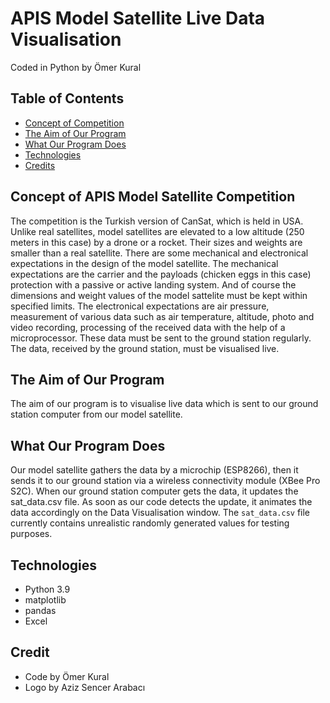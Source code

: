 # APIS Model Satellite Live Data Visualisation
Coded in Python by Ömer Kural

## Table of Contents
- [Concept of Competition](https://github.com/omerkural/APIS-High-School-Model-Satellite-Competition#concept-of-apis-model-satellite-competition)
- [The Aim of Our Program](https://github.com/omerkural/APIS-High-School-Model-Satellite-Competition#the-aim-of-our-program)
- [What Our Program Does](https://github.com/omerkural/APIS-High-School-Model-Satellite-Competition#what-our-program-does)
- [Technologies](https://github.com/omerkural/APIS-High-School-Model-Satellite-Competition#technologies)
- [Credits](https://github.com/omerkural/APIS-High-School-Model-Satellite-Competition#credit)

## Concept of APIS Model Satellite Competition
The competition is the Turkish version of CanSat, which is held in USA. Unlike real satellites, model satellites are elevated to a low altitude (250 meters in this case) by a drone or a rocket. Their sizes and weights are smaller than a real satellite. There are some mechanical and electronical expectations in the design of the model satellite. The mechanical expectations are the carrier and the payloads (chicken eggs in this case) protection with a passive or active landing system. And of course the dimensions and weight values of the model sattelite must be kept within specified limits. The electronical expectations are air pressure, measurement of various data such as air temperature, altitude, photo and video recording, processing of the received data with the help of a microprocessor. These data must be sent to the ground station regularly. The data, received by the ground station, must be visualised live.

## The Aim of Our Program
The aim of our program is to visualise live data which is sent to our ground station computer from our model satellite.

## What Our Program Does
Our model satellite gathers the data by a microchip (ESP8266), then it sends it to our ground station via a wireless connectivity module (XBee Pro S2C). When our ground station computer gets the data, it updates the sat_data.csv file. As soon as our code detects the update, it animates the data accordingly on the Data Visualisation window. The `sat_data.csv` file currently contains unrealistic randomly generated values for testing purposes. 

## Technologies
- Python 3.9
- matplotlib
- pandas
- Excel

## Credit
- Code by Ömer Kural
- Logo by Aziz Sencer Arabacı
